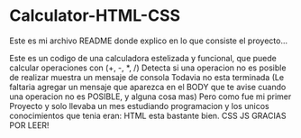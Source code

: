 # Calculator-HTML-CSS
Este es mi archivo README donde explico en lo que consiste el proyecto...

Este es un codigo de una calculadora estelizada y funcional, que puede calcular operaciones con (+, -, *, /) 
Detecta si una operacion no es posible de realizar muestra un mensaje de consola
Todavia no esta terminada (Le faltaria agregar un mensaje que aparezca en el BODY que te avise cuando una operacion no es POSIBLE, y alguna cosa mas)
Pero como fue mi primer Proyecto y solo llevaba un mes estudiando programacion y los unicos conocimientos que tenia eran: HTML esta bastante bien.
                                                                                                                          CSS
                                                                                                                          JS
                                                                  GRACIAS POR LEER!

